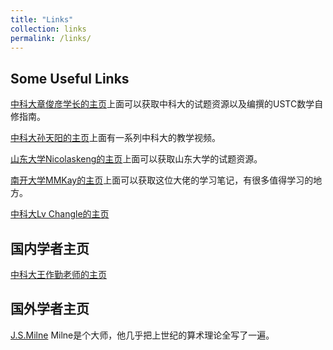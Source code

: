 ```yaml
---
title: "Links"
collection: links
permalink: /links/
---
```


## Some Useful Links

[中科大章俊彦学长的主页](https://www.zhangjy9610.me/index-cn.html)上面可以获取中科大的试题资源以及编撰的USTC数学自修指南。

[中科大孙天阳的主页](https://tysunseven.github.io)上面有一系列中科大的教学视频。

[山东大学Nicolaskeng的主页](https://nicolaskeng.github.io)上面可以获取山东大学的试题资源。

[南开大学MMKay的主页](https://mmkaymath.github.io/KaiZhu2003.github.io/)上面可以获取这位大佬的学习笔记，有很多值得学习的地方。

[中科大Lv Changle的主页](https://lyuchangle2006.github.io)

## 国内学者主页

[中科大王作勤老师的主页](http://staff.ustc.edu.cn/~wangzuoq/)

## 国外学者主页

[J.S.Milne](https://www.jmilne.org/math/) Milne是个大师，他几乎把上世纪的算术理论全写了一遍。
